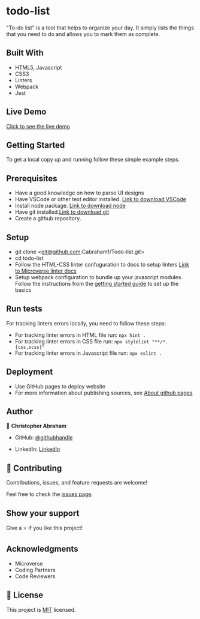 # todo-list

"To-do list" is a tool that helps to organize your day. It simply lists the things that you need to do and allows you to mark them as complete.

## Built With

- HTML5, Javascript
- CSS3
- Linters
- Webpack
- Jest

## Live Demo

[Click to see the live demo]( https://lizdev-05.github.io/To-do-list/)

## Getting Started

To get a local copy up and running follow these simple example steps.

## Prerequisites

- Have a good knowledge on how to parse UI designs
- Have VSCode or other text editor installed. [Link to download VSCode](https://code.visualstudio.com/download)
- Install node package. [Link to download node](https://nodejs.org/en/download/)
- Have git installed.[Link to download git](https://git-scm.com/downloads)
- Create a github repository.

## Setup

- git clone <git@github.com:Cabraham1/Todo-list.git>
- cd todo-list
- Follow the HTML-CSS linter confuguration to docs to setup linters [Link to Microverse linter docs](https://github.com/Cabraham1/linters-config/tree/master/html-css-js)
- Setup webpack configuration to bundle up your javascript modules. Follow the instructions from the [getting started guide](https://webpack.js.org/guides/getting-started/#basic-setup) to set up the basics

## Run tests

For tracking linters errors locally, you need to follow these steps:

- For tracking linter errors in HTML file run:
  `npx hint .`
- For tracking linter errors in CSS file run:
  `npx stylelint "**/*.{css,scss}"`
- For tracking linter errors in Javascript file run:
  `npx eslint .`

## Deployment

- Use GitHub pages to deploy website
- For more information about publishing sources, see [About github pages](https://pages.github.com/)

## Author

👤 **Christopher Abraham**

- GitHub: [@githubhandle](https://github.com/Cabraham1)

- LinkedIn: [LinkedIn](https://www.linkedin.com/in/abrahamchristopher/)

## 🤝 Contributing

Contributions, issues, and feature requests are welcome!

Feel free to check the [issues page](https://github.com/Cabraham1/Todo-list/issues).

## Show your support

Give a ⭐️ if you like this project!

## Acknowledgments

- Microverse
- Coding Partners
- Code Reviewers

## 📝 License

This project is [MIT](./MIT.md) licensed.
